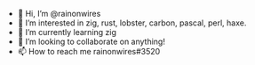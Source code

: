 - 👋 Hi, I’m @rainonwires
- 👀 I’m interested in zig, rust, lobster, carbon, pascal, perl, haxe.
- 🌱 I’m currently learning zig
- 💞️ I’m looking to collaborate on anything!
- 📫 How to reach me rainonwires#3520

<!---
rainonwires is a ✨ special ✨ repository because its `README.md` (this file) appears on your GitHub profile.
You can click the Preview link to take a look at your changes.
--->
